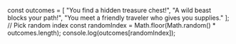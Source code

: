 const outcomes = [
  "You find a hidden treasure chest!",
  "A wild beast blocks your path!",
  "You meet a friendly traveler who gives you supplies."
];
// Pick random index
const randomIndex = Math.floor(Math.random() * outcomes.length);
console.log(outcomes[randomIndex]);